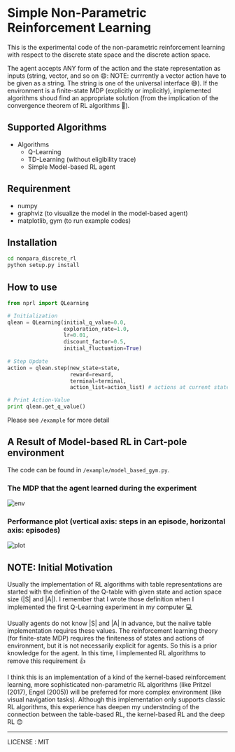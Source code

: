 # Simple Non-Parametric Reinforcement Learning

This is the experimental code of the non-parametric reinforcement learning with respect to the discrete state space and the discrete action space.

The agent accepts ANY form of the action and the state representation as inputs (string, vector, and so on 😄: NOTE: currrently a vector action have to be given as a string. The string is one of the universal interface 😅). If the environment is a finite-state MDP (explicitly or implicitly), implemented algorithms shoud find an appropriate solution (from the implication of the convergence theorem of RL algorithms 📖).

## Supported Algorithms
- Algorithms
	- Q-Learning
	- TD-Learning (without eligibility trace)
	- Simple Model-based RL agent
 

## Requirenment
- numpy
- graphviz (to visualize the model in the model-based agent)
- matplotlib, gym (to run example codes)

## Installation
```bash
cd nonpara_discrete_rl
python setup.py install
```

## How to use
```python
from nprl import QLearning

# Initialization
qlean = QLearning(initial_q_value=0.0,
                  exploration_rate=1.0,
                  lr=0.01,
                  discount_factor=0.5,
                  initial_fluctuation=True)
                     
# Step Update
action = qlean.step(new_state=state,
                    reward=reward,
                    terminal=terminal,
                    action_list=action_list) # actions at current state

# Print Action-Value
print qlean.get_q_value()
```

Please see ```/example``` for more detail 

## A Result of Model-based RL in Cart-pole environment

The code can be found in ```/example/model_based_gym.py```.

### The MDP that the agent learned during the experiment
![env](https://raw.githubusercontent.com/ugo-nama-kun/nonpara_discrete_rl/images/environment.png)

### Performance plot (vertical axis: steps in an episode, horizontal axis: episodes)
![plot](https://raw.githubusercontent.com/ugo-nama-kun/nonpara_discrete_rl/images/figure_1.png)



## NOTE: Initial Motivation
Usually the implementation of RL algorithms with table representations are started with the definition of the Q-table with given state and action space size (|S| and |A|). I remember that I wrote those definition when I implemented the first Q-Learning experiment in my computer 💻

Usually agents do not know |S| and |A| in advance, but the naiive table implementation requires these values. The reinforcement learning theory (for finite-state MDP) requires the finiteness of states and actions of environment, but it is not necessarily explicit for agents. So this is a prior knowledge for the agent. In this time, I implemented RL algorithms to remove this requirement 👍

I think this is an implementation of a kind of the kernel-based reinforcement learning, more sophisticated non-parametric RL algorithms (like Pritzel (2017), Engel (2005)) will be preferred for more complex environment (like visual navigation tasks). Although this implementation only supports classic RL algorithms, this experience has deepen my understnding of the connection between the table-based RL, the kernel-based RL and the deep RL 😊


----
LICENSE : MIT
